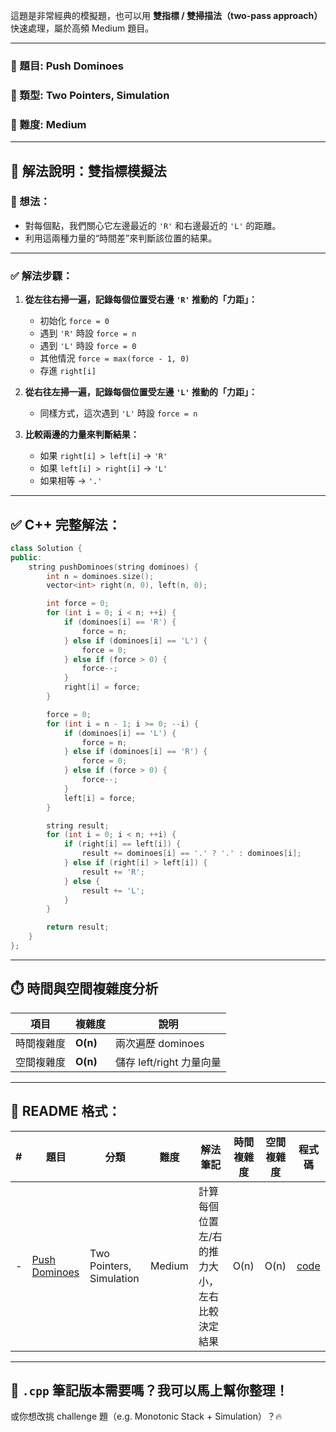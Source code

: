 這題是非常經典的模擬題，也可以用 **雙指標 / 雙掃描法（two-pass approach）** 快速處理，屬於高頻 Medium 題目。

---

### 📘 題目: Push Dominoes

### 📂 類型: Two Pointers, Simulation

### 🧠 難度: Medium

---

## 🧠 解法說明：雙指標模擬法

### 📌 想法：

* 對每個點，我們關心它左邊最近的 `'R'` 和右邊最近的 `'L'` 的距離。
* 利用這兩種力量的“時間差”來判斷該位置的結果。

---

### ✅ 解法步驟：

1. **從左往右掃一遍，記錄每個位置受右邊 `'R'` 推動的「力距」：**

   * 初始化 `force = 0`
   * 遇到 `'R'` 時設 `force = n`
   * 遇到 `'L'` 時設 `force = 0`
   * 其他情況 `force = max(force - 1, 0)`
   * 存進 `right[i]`

2. **從右往左掃一遍，記錄每個位置受左邊 `'L'` 推動的「力距」：**

   * 同樣方式，這次遇到 `'L'` 時設 `force = n`

3. **比較兩邊的力量來判斷結果：**

   * 如果 `right[i] > left[i]` → `'R'`
   * 如果 `left[i] > right[i]` → `'L'`
   * 如果相等 → `'.'`

---

## ✅ C++ 完整解法：

```cpp
class Solution {
public:
    string pushDominoes(string dominoes) {
        int n = dominoes.size();
        vector<int> right(n, 0), left(n, 0);

        int force = 0;
        for (int i = 0; i < n; ++i) {
            if (dominoes[i] == 'R') {
                force = n;
            } else if (dominoes[i] == 'L') {
                force = 0;
            } else if (force > 0) {
                force--;
            }
            right[i] = force;
        }

        force = 0;
        for (int i = n - 1; i >= 0; --i) {
            if (dominoes[i] == 'L') {
                force = n;
            } else if (dominoes[i] == 'R') {
                force = 0;
            } else if (force > 0) {
                force--;
            }
            left[i] = force;
        }

        string result;
        for (int i = 0; i < n; ++i) {
            if (right[i] == left[i]) {
                result += dominoes[i] == '.' ? '.' : dominoes[i];
            } else if (right[i] > left[i]) {
                result += 'R';
            } else {
                result += 'L';
            }
        }

        return result;
    }
};
```

---

## ⏱️ 時間與空間複雜度分析

| 項目    | 複雜度      | 說明                 |
| ----- | -------- | ------------------ |
| 時間複雜度 | **O(n)** | 兩次遍歷 dominoes      |
| 空間複雜度 | **O(n)** | 儲存 left/right 力量向量 |

---

## 🧩 README 格式：

| # | 題目                                                            | 分類                       | 難度     | 解法筆記                    | 時間複雜度 | 空間複雜度 | 程式碼                                         |
| - | ------------------------------------------------------------- | ------------------------ | ------ | ----------------------- | ----- | ----- | ------------------------------------------- |
| - | [Push Dominoes](https://leetcode.com/problems/push-dominoes/) | Two Pointers, Simulation | Medium | 計算每個位置左/右的推力大小，左右比較決定結果 | O(n)  | O(n)  | [code](./simulation/xxxx_push_dominoes.cpp) |

---

## 📄 `.cpp` 筆記版本需要嗎？我可以馬上幫你整理！

或你想改挑 challenge 題（e.g. Monotonic Stack + Simulation）？🔥
